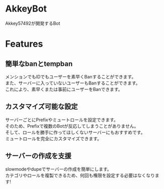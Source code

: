 # AkkeyBot
Akkey57492が開発するBot

# Features
## 簡単なbanとtempban
メンションでもIDでもユーザーを素早くBanすることができます。<br>
また、サーバーに入っていないユーザーもBanすることができます。<br>
これにより、素早くまたは事前にユーザーをBanできます。
## カスタマイズ可能な設定
サーバーごとにPrefixやミュートロールを設定できます。<br>
そのため、Prefixで複数のBotが反応してしまうことがありません。<br>
そして、ロールを勝手に作ってほしくないサーバーにもおすすめです。<br>
ミュートロールを完全にカスタマイズできます。
## サーバーの作成を支援
slowmodeやdupeでサーバーの作成を簡単にします。<br>
カテゴリやロールを複製できるため、何回も権限を設定する必要はなくなります!
